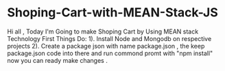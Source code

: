 # Shoping-Cart-with-MEAN-Stack-JS
Hi all , Today I'm Going to make Shoping Cart by Using MEAN stack Technology  First Things Do:  1). Install Node and Mongodb on respective projects  2). Create a package json with name package.json , the keep package.json code into there and run commond promt with "npm install"  now you can ready make changes .
